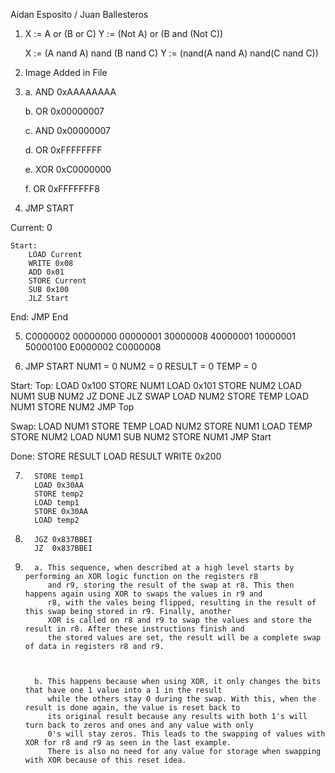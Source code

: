 Aidan Esposito / Juan Ballesteros

1. X := A or (B or C)
   Y :=  (Not A) or (B and (Not C))

   X := (A nand A) nand (B nand C)
   Y := (nand(A nand A) nand(C nand C))

2. Image Added in File 

3. a.     AND 0xAAAAAAAA
   
   b.     OR 0x00000007

   c.     AND 0x00000007

   d.     OR 0xFFFFFFFF

   e.     XOR 0xC0000000

   f.     OR 0xFFFFFFF8


4. JMP START

Current: 0

    Start:
        LOAD Current
        WRITE 0x08
        ADD 0x01
        STORE Current
        SUB 0x100
        JLZ Start

End:
    JMP End

5. C0000002
   00000000
   00000001
   30000008
   40000001
   10000001
   50000100
   E0000002
   C0000008

   
6. JMP START
    NUM1 = 0
    NUM2 = 0
    RESULT = 0
    TEMP = 0

Start:
    Top:
        LOAD 0x100
        STORE NUM1
        LOAD 0x101
        STORE NUM2
        LOAD NUM1
        SUB NUM2
        JZ DONE
        JLZ SWAP
        LOAD NUM2
        STORE TEMP
        LOAD NUM1
        STORE NUM2
        JMP Top

Swap:
    LOAD NUM1
    STORE TEMP
    LOAD NUM2
    STORE NUM1
    LOAD TEMP
    STORE NUM2
    LOAD NUM1
    SUB NUM2
    STORE NUM1
    JMP Start

Done:
    STORE RESULT
    LOAD RESULT
    WRITE 0x200  

7.       STORE temp1
         LOAD 0x30AA
         STORE temp2
         LOAD temp1
         STORE 0x30AA
         LOAD temp2

8.       JGZ 0x837BBEI
         JZ  0x837BBEI

9.       a. This sequence, when described at a high level starts by performing an XOR logic function on the registers r8
            and r9, storing the result of the swap at r8. This then happens again using XOR to swaps the values in r9 and
            r8, with the vales being flipped, resulting in the result of this swap being stored in r9. Finally, another
            XOR is called on r8 and r9 to swap the values and store the result in r8. After these instructions finish and
            the stored values are set, the result will be a complete swap of data in registers r8 and r9.



         b. This happens because when using XOR, it only changes the bits that have one 1 value into a 1 in the result
            while the others stay 0 during the swap. With this, when the result is done again, the value is reset back to
            its original result because any results with both 1's will turn back to zeros and ones and any value with only
            0's will stay zeros. This leads to the swapping of values with XOR for r8 and r9 as seen in the last example.
            There is also no need for any value for storage when swapping with XOR because of this reset idea.
